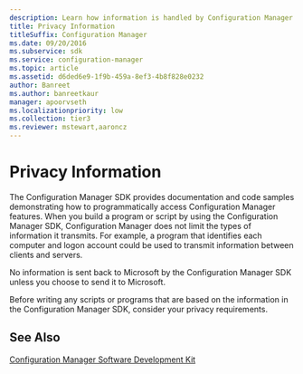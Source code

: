 ```yaml
---
description: Learn how information is handled by Configuration Manager SDK to better understand how to meet your privacy requirements as you build a program or script.
title: Privacy Information
titleSuffix: Configuration Manager
ms.date: 09/20/2016
ms.subservice: sdk
ms.service: configuration-manager
ms.topic: article
ms.assetid: d6ded6e9-1f9b-459a-8ef3-4b8f828e0232
author: Banreet
ms.author: banreetkaur
manager: apoorvseth
ms.localizationpriority: low
ms.collection: tier3
ms.reviewer: mstewart,aaroncz 
---
```

# Privacy Information
The Configuration Manager SDK provides documentation and code samples demonstrating how to programmatically access Configuration Manager features. When you build a program or script by using the Configuration Manager SDK, Configuration Manager does not limit the types of information it transmits. For example, a program that identifies each computer and logon account could be used to transmit information between clients and servers.  

 No information is sent back to Microsoft by the Configuration Manager SDK unless you choose to send it to Microsoft.  

 Before writing any scripts or programs that are based on the information in the Configuration Manager SDK, consider your privacy requirements.  

## See Also  
 [Configuration Manager Software Development Kit](../../../../develop/core/misc/system-center-configuration-manager-sdk.md)
